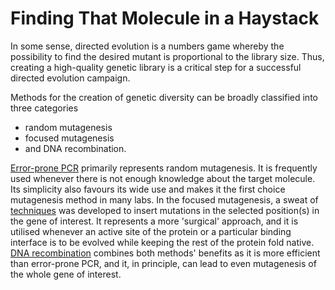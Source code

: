 # Finding That Molecule in a Haystack

In some sense, directed evolution is a numbers game whereby the possibility to find the desired mutant is proportional to the library size. Thus, creating a high-quality genetic library is a critical step for a successful directed evolution campaign.

Methods for the creation of genetic diversity can be broadly classified into three categories
* random mutagenesis
* focused mutagenesis 
* and DNA recombination.

[Error-prone PCR](epPCR.md) primarily represents random mutagenesis. It is frequently used whenever there is not enough knowledge about the target molecule. Its simplicity also favours its wide use and makes it the first choice mutagenesis method in many labs.
In the focused mutagenesis, a sweat of [techniques](CCM.md) was developed to insert mutations in the selected position(s) in the gene of interest. It represents a more 'surgical' approach, and it is utilised whenever an active site of the protein or a particular binding interface is to be evolved while keeping the rest of the protein fold native.
[DNA recombination](gene_shuttling.md) combines both methods' benefits as it is more efficient than error-prone PCR, and it, in principle, can lead to even mutagenesis of the whole gene of interest.

